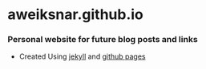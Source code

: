 aweiksnar.github.io
===================

### Personal website for future blog posts and links

+ Created Using [jekyll](http://jekyllrb.com/) and [github pages](http://pages.github.com/)
